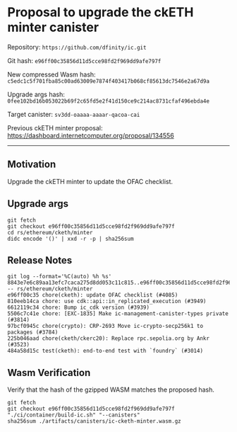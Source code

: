 # Proposal to upgrade the ckETH minter canister

Repository: `https://github.com/dfinity/ic.git`

Git hash: `e96ff00c35856d11d5cce98fd2f969dd9afe797f`

New compressed Wasm hash: `c5edc1c5f701fba85c00ad63009e7874f403417b068cf85613dc7546e2a67d9a`

Upgrade args hash: `0fee102bd16b053022b69f2c65fd5e2f41d150ce9c214ac8731cfaf496ebda4e`

Target canister: `sv3dd-oaaaa-aaaar-qacoa-cai`

Previous ckETH minter proposal: https://dashboard.internetcomputer.org/proposal/134556

---

## Motivation

Upgrade the ckETH minter to update the OFAC checklist.

## Upgrade args

```
git fetch
git checkout e96ff00c35856d11d5cce98fd2f969dd9afe797f
cd rs/ethereum/cketh/minter
didc encode '()' | xxd -r -p | sha256sum
```

## Release Notes

```
git log --format='%C(auto) %h %s' 8843e7e6c89aa13efc7caca275d8dd053c11c815..e96ff00c35856d11d5cce98fd2f969dd9afe797f -- rs/ethereum/cketh/minter
e96ff00c35 chore(cketh): update OFAC checklist (#4085)
810eeb14ca chore: use cdk::api::in_replicated_execution (#3949)
6612119c34 chore: Bump ic_cdk version (#3939)
5506c7c41e chore: [EXC-1835] Make ic-management-canister-types private (#3814)
97bcf0945c chore(crypto): CRP-2693 Move ic-crypto-secp256k1 to packages (#3784)
225b046aad chore(cketh/ckerc20): Replace rpc.sepolia.org by Ankr (#3523)
484a58d15c test(cketh): end-to-end test with `foundry` (#3014)
 ```

## Wasm Verification

Verify that the hash of the gzipped WASM matches the proposed hash.

```
git fetch
git checkout e96ff00c35856d11d5cce98fd2f969dd9afe797f
"./ci/container/build-ic.sh" "--canisters"
sha256sum ./artifacts/canisters/ic-cketh-minter.wasm.gz
```
